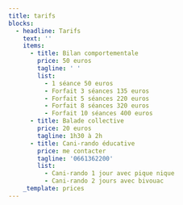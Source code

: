 ```yaml
---
title: tarifs
blocks:
  - headline: Tarifs
    text: ''
    items:
      - title: Bilan comportementale
        price: 50 euros
        tagline: ' '
        list:
          - 1 séance 50 euros
          - Forfait 3 séances 135 euros
          - Forfait 5 séances 220 euros
          - Forfait 8 séances 320 euros
          - Forfait 10 séances 400 euros
      - title: Balade collective
        price: 20 euros
        tagline: 1h30 à 2h
      - title: Cani-rando éducative
        price: me contacter
        tagline: '0661362200'
        list:
          - Cani-rando 1 jour avec pique nique
          - Cani-rando 2 jours avec bivouac
    _template: prices
---
```


